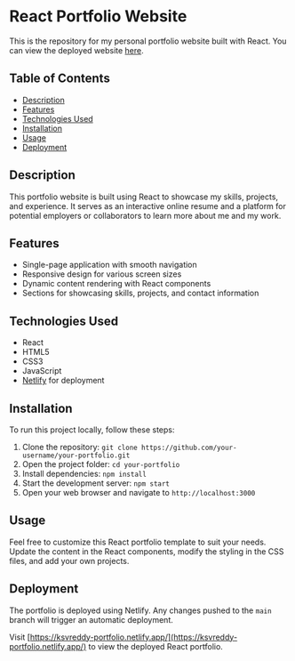 # React Portfolio Website

This is the repository for my personal portfolio website built with React. You can view the deployed website [here](https://ksvreddy-portfolio.netlify.app/).

## Table of Contents

- [Description](#description)
- [Features](#features)
- [Technologies Used](#technologies-used)
- [Installation](#installation)
- [Usage](#usage)
- [Deployment](#deployment)

## Description

This portfolio website is built using React to showcase my skills, projects, and experience. It serves as an interactive online resume and a platform for potential employers or collaborators to learn more about me and my work.

## Features

- Single-page application with smooth navigation
- Responsive design for various screen sizes
- Dynamic content rendering with React components
- Sections for showcasing skills, projects, and contact information

## Technologies Used

- React
- HTML5
- CSS3
- JavaScript
- [Netlify](https://www.netlify.com/) for deployment

## Installation

To run this project locally, follow these steps:

1. Clone the repository: `git clone https://github.com/your-username/your-portfolio.git`
2. Open the project folder: `cd your-portfolio`
3. Install dependencies: `npm install`
4. Start the development server: `npm start`
5. Open your web browser and navigate to `http://localhost:3000`

## Usage

Feel free to customize this React portfolio template to suit your needs. Update the content in the React components, modify the styling in the CSS files, and add your own projects.

## Deployment

The portfolio is deployed using Netlify. Any changes pushed to the `main` branch will trigger an automatic deployment.

Visit [https://ksvreddy-portfolio.netlify.app/](https://ksvreddy-portfolio.netlify.app/) to view the deployed React portfolio.
